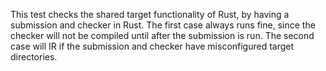 This test checks the shared target functionality of Rust, by having a
submission and checker in Rust. The first case always runs fine, since the
checker will not be compiled until after the submission is run. The second case
will IR if the submission and checker have misconfigured target directories.
